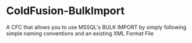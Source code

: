 # ColdFusion-BulkImport
A CFC that allows you to use MSSQL's BULK IMPORT by simply following simple naming conventions and an existing XML Format File
